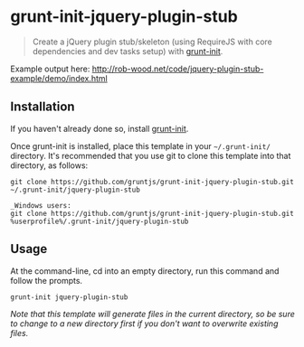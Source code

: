 # grunt-init-jquery-plugin-stub
> Create a jQuery plugin stub/skeleton (using RequireJS with core dependencies and dev tasks setup) with [grunt-init][].

Example output here: http://rob-wood.net/code/jquery-plugin-stub-example/demo/index.html

[grunt-init]: http://gruntjs.com/project-scaffolding

## Installation
If you haven't already done so, install [grunt-init][].

Once grunt-init is installed, place this template in your `~/.grunt-init/` directory. It's recommended that you use git to clone this template into that directory, as follows:

```
git clone https://github.com/gruntjs/grunt-init-jquery-plugin-stub.git ~/.grunt-init/jquery-plugin-stub
```

```
_Windows users:
git clone https://github.com/gruntjs/grunt-init-jquery-plugin-stub.git %userprofile%/.grunt-init/jquery-plugin-stub
```

## Usage

At the command-line, cd into an empty directory, run this command and follow the prompts.

```
grunt-init jquery-plugin-stub
```

_Note that this template will generate files in the current directory, so be sure to change to a new directory first if you don't want to overwrite existing files._
